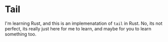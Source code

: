 # Tail

I'm learning Rust, and this is an implemenatation of `tail` in Rust.
No, its not perfect, its really just here for me to learn, and maybe for you to learn something too.